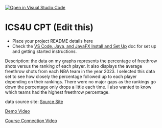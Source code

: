 [![Open in Visual Studio Code](https://classroom.github.com/assets/open-in-vscode-c66648af7eb3fe8bc4f294546bfd86ef473780cde1dea487d3c4ff354943c9ae.svg)](https://classroom.github.com/online_ide?assignment_repo_id=9701692&assignment_repo_type=AssignmentRepo)
# ICS4U CPT (Edit this)

* Place your project README details here
* Check the [VS Code, Java, and JavaFX Install and Set Up](https://docs.google.com/document/d/1s5oTmY8A8TDZu303p_DaH6CEAcC9xL8-aNX-pAxCcps/edit?usp=sharing) doc for set up and getting started instructions.

Description: the data on my graphs represents the percentage of freethrow shots versus the ranking of each player. It also displays the average freethrow shots from each NBA team in the year 2023. I selected this data set to see how closely the percentage followed up to each player depending on their rankings. There were no major gaps as the rankings go down the percentage only drops a little each time. I also wanted to know which teams had the highest freethrow percentage. 

data source site: [Source Site](https://www.teamrankings.com/nba/player-stat/free-throw-percentage)

[Demo Video](https://drive.google.com/file/d/1BAiwpPf0FxbwBYTJZy0w0op3lheLjmCt/view?usp=sharing)

[Course Connection Video](https://drive.google.com/file/d/1t49xqFJV8P62BmuiZELX9p_tTm6Hptxy/view?usp=sharing)